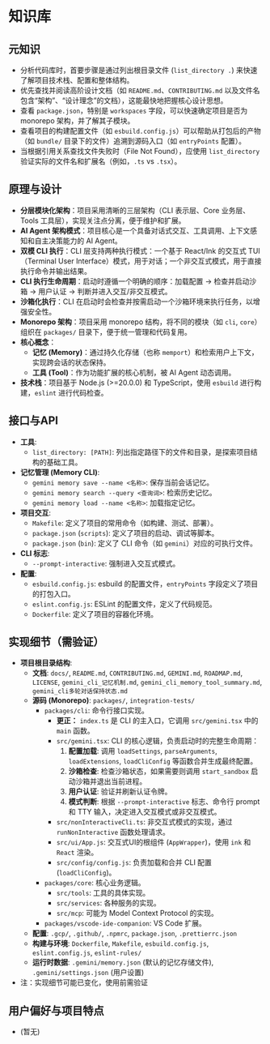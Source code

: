 # 知识库

## 元知识
- 分析代码库时，首要步骤是通过列出根目录文件 (`list_directory .`) 来快速了解项目技术栈、配置和整体结构。
- 优先查找并阅读高阶设计文档（如 `README.md`、`CONTRIBUTING.md` 以及文件名包含“架构”、“设计理念”的文档），这能最快地把握核心设计思想。
- 查看 `package.json`，特别是 `workspaces` 字段，可以快速确定项目是否为 monorepo 架构，并了解其子模块。
- 查看项目的构建配置文件（如 `esbuild.config.js`）可以帮助从打包后的产物（如 `bundle/` 目录下的文件）追溯到源码入口（如 `entryPoints` 配置）。
- 当根据引用关系查找文件失败时（File Not Found），应使用 `list_directory` 验证实际的文件名和扩展名（例如，`.ts` vs `.tsx`）。

## 原理与设计
- **分层模块化架构**：项目采用清晰的三层架构（CLI 表示层、Core 业务层、Tools 工具层），实现关注点分离，便于维护和扩展。
- **AI Agent 架构模式**：项目核心是一个具备对话式交互、工具调用、上下文感知和自主决策能力的 AI Agent。
- **双模 CLI 执行**：CLI 层支持两种执行模式：一个基于 React/Ink 的交互式 TUI（Terminal User Interface）模式，用于对话；一个非交互式模式，用于直接执行命令并输出结果。
- **CLI 执行生命周期**：启动时遵循一个明确的顺序：加载配置 -> 检查并启动沙箱 -> 用户认证 -> 判断并进入交互/非交互模式。
- **沙箱化执行**：CLI 在启动时会检查并按需启动一个沙箱环境来执行任务，以增强安全性。
- **Monorepo 架构**：项目采用 monorepo 结构，将不同的模块（如 `cli`, `core`）组织在 `packages/` 目录下，便于统一管理和代码复用。
- **核心概念**：
  - **记忆 (Memory)**：通过持久化存储（也称 `memport`）和检索用户上下文，实现跨会话的状态保持。
  - **工具 (Tool)**：作为功能扩展的核心机制，被 AI Agent 动态调用。
- **技术栈**：项目基于 Node.js (>=20.0.0) 和 TypeScript，使用 `esbuild` 进行构建，`eslint` 进行代码检查。

## 接口与API
- **工具**:
  - `list_directory: [PATH]`: 列出指定路径下的文件和目录，是探索项目结构的基础工具。
- **记忆管理 (Memory CLI)**:
  - `gemini memory save --name <名称>`: 保存当前会话记忆。
  - `gemini memory search --query <查询词>`: 检索历史记忆。
  - `gemini memory load --name <名称>`: 加载指定记忆。
- **项目交互**:
  - `Makefile`: 定义了项目的常用命令（如构建、测试、部署）。
  - `package.json` (`scripts`): 定义了项目的启动、调试等脚本。
  - `package.json` (`bin`): 定义了 CLI 命令（如 `gemini`）对应的可执行文件。
- **CLI 标志**:
  - `--prompt-interactive`: 强制进入交互式模式。
- **配置**:
  - `esbuild.config.js`: esbuild 的配置文件，`entryPoints` 字段定义了项目的打包入口。
  - `eslint.config.js`: ESLint 的配置文件，定义了代码规范。
  - `Dockerfile`: 定义了项目的容器化环境。

## 实现细节（需验证）
- **项目根目录结构**:
  - **文档**: `docs/`, `README.md`, `CONTRIBUTING.md`, `GEMINI.md`, `ROADMAP.md`, `LICENSE`, `gemini_cli_记忆机制.md`, `gemini_cli_memory_tool_summary.md`, `gemini_cli多轮对话保持状态.md`
  - **源码 (Monorepo)**: `packages/`, `integration-tests/`
    - `packages/cli`: 命令行接口实现。
      - **更正：** `index.ts` 是 CLI 的主入口，它调用 `src/gemini.tsx` 中的 `main` 函数。
      - `src/gemini.tsx`: CLI 的核心逻辑，负责启动时的完整生命周期：
        1. **配置加载**: 调用 `loadSettings`, `parseArguments`, `loadExtensions`, `loadCliConfig` 等函数合并生成最终配置。
        2. **沙箱检查**: 检查沙箱状态，如果需要则调用 `start_sandbox` 启动沙箱并退出当前进程。
        3. **用户认证**: 验证并刷新认证令牌。
        4. **模式判断**: 根据 `--prompt-interactive` 标志、命令行 prompt 和 TTY 输入，决定进入交互模式或非交互模式。
      - `src/nonInteractiveCli.ts`: 非交互式模式的实现，通过 `runNonInteractive` 函数处理请求。
      - `src/ui/App.js`: 交互式UI的根组件 (`AppWrapper`)，使用 `ink` 和 `React` 渲染。
      - `src/config/config.js`: 负责加载和合并 CLI 配置 (`loadCliConfig`)。
    - `packages/core`: 核心业务逻辑。
      - `src/tools`: 工具的具体实现。
      - `src/services`: 各种服务的实现。
      - `src/mcp`: 可能为 Model Context Protocol 的实现。
    - `packages/vscode-ide-companion`: VS Code 扩展。
  - **配置**: `.gcp/`, `.github/`, `.npmrc`, `package.json`, `.prettierrc.json`
  - **构建与环境**: `Dockerfile`, `Makefile`, `esbuild.config.js`, `eslint.config.js`, `eslint-rules/`
  - **运行时数据**: `.gemini/memory.json` (默认的记忆存储文件), `.gemini/settings.json` (用户设置)
- 注：实现细节可能已变化，使用前需验证

## 用户偏好与项目特点
- (暂无)